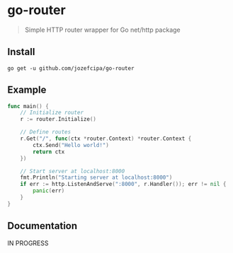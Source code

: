 # go-router
> Simple HTTP router wrapper for Go net/http package

## Install
`go get -u github.com/jozefcipa/go-router`

## Example
```go
func main() {
    // Initialize router
    r := router.Initialize()

    // Define routes
    r.Get("/", func(ctx *router.Context) *router.Context {
        ctx.Send("Hello world!")
        return ctx
    })

    // Start server at localhost:8000
    fmt.Println("Starting server at localhost:8000")
    if err := http.ListenAndServe(":8000", r.Handler()); err != nil {
        panic(err)
    }
}
```
## Documentation
IN PROGRESS
